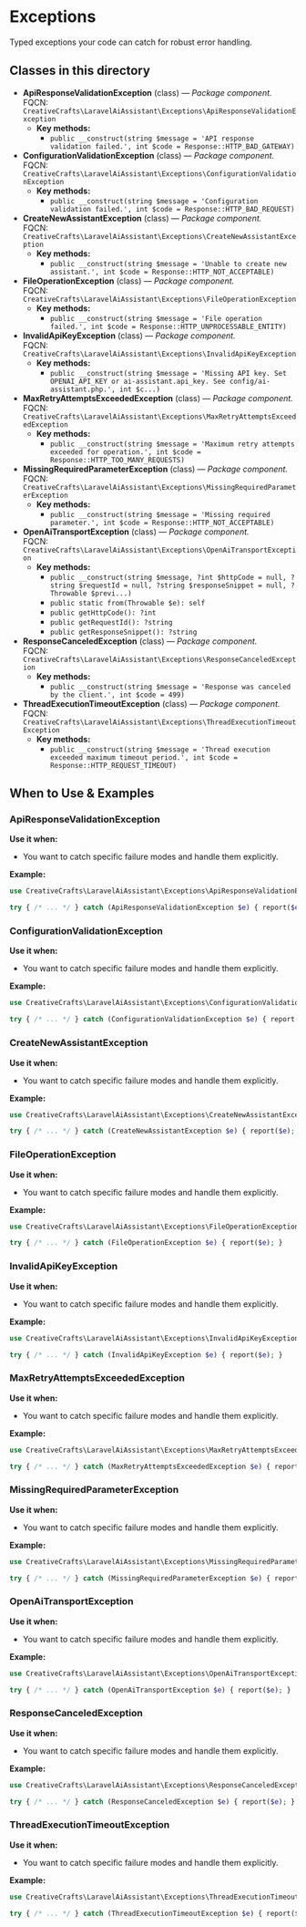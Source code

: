 # Exceptions

Typed exceptions your code can catch for robust error handling.

## Classes in this directory
- **ApiResponseValidationException** (class) — *Package component.*  
  FQCN: `CreativeCrafts\LaravelAiAssistant\Exceptions\ApiResponseValidationException`
  - **Key methods:**
    - `public __construct(string $message = 'API response validation failed.', int $code = Response::HTTP_BAD_GATEWAY)`
- **ConfigurationValidationException** (class) — *Package component.*  
  FQCN: `CreativeCrafts\LaravelAiAssistant\Exceptions\ConfigurationValidationException`
  - **Key methods:**
    - `public __construct(string $message = 'Configuration validation failed.', int $code = Response::HTTP_BAD_REQUEST)`
- **CreateNewAssistantException** (class) — *Package component.*  
  FQCN: `CreativeCrafts\LaravelAiAssistant\Exceptions\CreateNewAssistantException`
  - **Key methods:**
    - `public __construct(string $message = 'Unable to create new assistant.', int $code = Response::HTTP_NOT_ACCEPTABLE)`
- **FileOperationException** (class) — *Package component.*  
  FQCN: `CreativeCrafts\LaravelAiAssistant\Exceptions\FileOperationException`
  - **Key methods:**
    - `public __construct(string $message = 'File operation failed.', int $code = Response::HTTP_UNPROCESSABLE_ENTITY)`
- **InvalidApiKeyException** (class) — *Package component.*  
  FQCN: `CreativeCrafts\LaravelAiAssistant\Exceptions\InvalidApiKeyException`
  - **Key methods:**
    - `public __construct(string $message = 'Missing API key. Set OPENAI_API_KEY or ai-assistant.api_key. See config/ai-assistant.php.', int $c...)`
- **MaxRetryAttemptsExceededException** (class) — *Package component.*  
  FQCN: `CreativeCrafts\LaravelAiAssistant\Exceptions\MaxRetryAttemptsExceededException`
  - **Key methods:**
    - `public __construct(string $message = 'Maximum retry attempts exceeded for operation.', int $code = Response::HTTP_TOO_MANY_REQUESTS)`
- **MissingRequiredParameterException** (class) — *Package component.*  
  FQCN: `CreativeCrafts\LaravelAiAssistant\Exceptions\MissingRequiredParameterException`
  - **Key methods:**
    - `public __construct(string $message = 'Missing required parameter.', int $code = Response::HTTP_NOT_ACCEPTABLE)`
- **OpenAiTransportException** (class) — *Package component.*  
  FQCN: `CreativeCrafts\LaravelAiAssistant\Exceptions\OpenAiTransportException`
  - **Key methods:**
    - `public __construct(string $message, ?int $httpCode = null, ?string $requestId = null, ?string $responseSnippet = null, ?Throwable $previ...)`
    - `public static from(Throwable $e): self`
    - `public getHttpCode(): ?int`
    - `public getRequestId(): ?string`
    - `public getResponseSnippet(): ?string`
- **ResponseCanceledException** (class) — *Package component.*  
  FQCN: `CreativeCrafts\LaravelAiAssistant\Exceptions\ResponseCanceledException`
  - **Key methods:**
    - `public __construct(string $message = 'Response was canceled by the client.', int $code = 499)`
- **ThreadExecutionTimeoutException** (class) — *Package component.*  
  FQCN: `CreativeCrafts\LaravelAiAssistant\Exceptions\ThreadExecutionTimeoutException`
  - **Key methods:**
    - `public __construct(string $message = 'Thread execution exceeded maximum timeout period.', int $code = Response::HTTP_REQUEST_TIMEOUT)`

## When to Use & Examples
### ApiResponseValidationException
**Use it when:**
- You want to catch specific failure modes and handle them explicitly.

**Example:**
```php
use CreativeCrafts\LaravelAiAssistant\Exceptions\ApiResponseValidationException;

try { /* ... */ } catch (ApiResponseValidationException $e) { report($e); }
```

### ConfigurationValidationException
**Use it when:**
- You want to catch specific failure modes and handle them explicitly.

**Example:**
```php
use CreativeCrafts\LaravelAiAssistant\Exceptions\ConfigurationValidationException;

try { /* ... */ } catch (ConfigurationValidationException $e) { report($e); }
```

### CreateNewAssistantException
**Use it when:**
- You want to catch specific failure modes and handle them explicitly.

**Example:**
```php
use CreativeCrafts\LaravelAiAssistant\Exceptions\CreateNewAssistantException;

try { /* ... */ } catch (CreateNewAssistantException $e) { report($e); }
```

### FileOperationException
**Use it when:**
- You want to catch specific failure modes and handle them explicitly.

**Example:**
```php
use CreativeCrafts\LaravelAiAssistant\Exceptions\FileOperationException;

try { /* ... */ } catch (FileOperationException $e) { report($e); }
```

### InvalidApiKeyException
**Use it when:**
- You want to catch specific failure modes and handle them explicitly.

**Example:**
```php
use CreativeCrafts\LaravelAiAssistant\Exceptions\InvalidApiKeyException;

try { /* ... */ } catch (InvalidApiKeyException $e) { report($e); }
```

### MaxRetryAttemptsExceededException
**Use it when:**
- You want to catch specific failure modes and handle them explicitly.

**Example:**
```php
use CreativeCrafts\LaravelAiAssistant\Exceptions\MaxRetryAttemptsExceededException;

try { /* ... */ } catch (MaxRetryAttemptsExceededException $e) { report($e); }
```

### MissingRequiredParameterException
**Use it when:**
- You want to catch specific failure modes and handle them explicitly.

**Example:**
```php
use CreativeCrafts\LaravelAiAssistant\Exceptions\MissingRequiredParameterException;

try { /* ... */ } catch (MissingRequiredParameterException $e) { report($e); }
```

### OpenAiTransportException
**Use it when:**
- You want to catch specific failure modes and handle them explicitly.

**Example:**
```php
use CreativeCrafts\LaravelAiAssistant\Exceptions\OpenAiTransportException;

try { /* ... */ } catch (OpenAiTransportException $e) { report($e); }
```

### ResponseCanceledException
**Use it when:**
- You want to catch specific failure modes and handle them explicitly.

**Example:**
```php
use CreativeCrafts\LaravelAiAssistant\Exceptions\ResponseCanceledException;

try { /* ... */ } catch (ResponseCanceledException $e) { report($e); }
```

### ThreadExecutionTimeoutException
**Use it when:**
- You want to catch specific failure modes and handle them explicitly.

**Example:**
```php
use CreativeCrafts\LaravelAiAssistant\Exceptions\ThreadExecutionTimeoutException;

try { /* ... */ } catch (ThreadExecutionTimeoutException $e) { report($e); }
```
